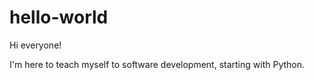 # hello-world

Hi everyone!

I'm here to teach myself to software development, starting with Python.
